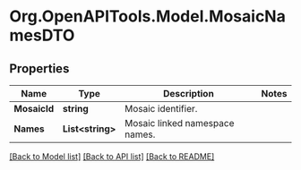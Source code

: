 # Org.OpenAPITools.Model.MosaicNamesDTO

## Properties

Name | Type | Description | Notes
------------ | ------------- | ------------- | -------------
**MosaicId** | **string** | Mosaic identifier. | 
**Names** | **List&lt;string&gt;** | Mosaic linked namespace names. | 

[[Back to Model list]](../README.md#documentation-for-models) [[Back to API list]](../README.md#documentation-for-api-endpoints) [[Back to README]](../README.md)

